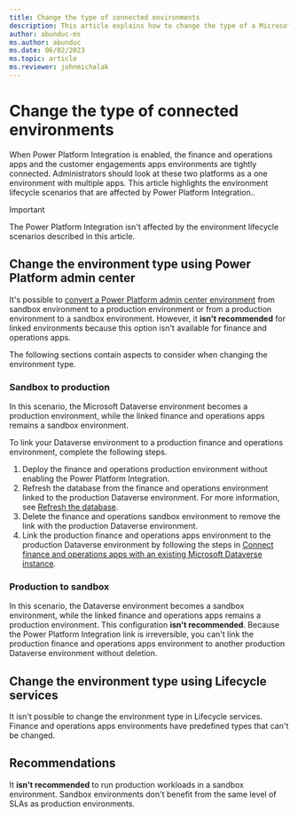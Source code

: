 ```yaml
---
title: Change the type of connected environments
description: This article explains how to change the type of a Microsoft Dataverse environment when finance and operations apps are integrated with Power Platform
author: abunduc-ms
ms.author: abunduc
ms.date: 06/02/2023
ms.topic: article
ms.reviewer: johnmichalak
---
```


# Change the type of connected environments

When Power Platform Integration is enabled, the finance and operations apps and the customer engagements apps environments are tightly connected. Administrators should look at these two platforms as a one environment with multiple apps. This article highlights the environment lifecycle scenarios that are affected by Power Platform Integration..

> [!IMPORTANT]
> The Power Platform Integration isn't affected by the environment lifecycle scenarios described in this article.

## Change the environment type using Power Platform admin center

It's possible to [convert a Power Platform admin center environment](/power-platform/admin/switch-environment) from sandbox environment to a production environment or from a production environment to a sandbox environment. However, it **isn't recommended** for linked environments because this option isn't available for finance and operations apps.

The following sections contain aspects to consider when changing the environment type.

### Sandbox to production

In this scenario, the Microsoft Dataverse environment becomes a production environment, while the linked finance and operations apps remains a sandbox environment.

To link your Dataverse environment to a production finance and operations environment, complete the following steps.

1. Deploy the finance and operations production environment without enabling the Power Platform Integration.
1. Refresh the database from the finance and operations environment linked to the production Dataverse environment. For more information, see [Refresh the database](/dynamics365/fin-ops-core/dev-itpro/database/database-refresh).
1. Delete the finance and operations sandbox environment to remove the link with the production Dataverse environment.
1. Link the production finance and operations apps environment to the production Dataverse environment by following the steps in [Connect finance and operations apps with an existing Microsoft Dataverse instance](environment-lifecycle-connect-finops-existing-dv.md).

### Production to sandbox

In this scenario, the Dataverse environment becomes a sandbox environment, while the linked finance and operations apps remains a production environment. This configuration **isn't recommended**. Because the Power Platform Integration link is irreversible, you can't link the production finance and operations apps environment to another production Dataverse environment without deletion.

## Change the environment type using Lifecycle services

It isn't possible to change the environment type in Lifecycle services. Finance and operations apps environments have predefined types that can't be changed.

## Recommendations

It **isn't recommended** to run production workloads in a sandbox environment. Sandbox environments don't benefit from the same level of SLAs as production environments.
